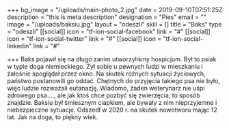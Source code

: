 +++
bg_image = "/uploads/main-photo_2.jpg"
date = 2019-09-10T07:51:25Z
description = "this is meta description"
designation = "Pies"
email = ""
image = "/uploads/baksiu.jpg"
layout = "odeszli"
skill = []
title = "Baks"
type = "odeszli"
[[social]]
icon = "tf-ion-social-facebook"
link = "#"
[[social]]
icon = "tf-ion-social-twitter"
link = "#"
[[social]]
icon = "tf-ion-social-linkedin"
link = "#"

+++
Baks pojawił się na długo zanim utworzyliśmy hospicjum. Był to psiak w typie doga niemieckiego. Żył sobie u pewnych ludzi w mieszkaniu i żałośnie spoglądał przez okno. Na skutek różnych sytuacji życiowych, państwo postanowili go oddać. Chętnych do przyjęcia takiego psa nie było, więc ludzie rozważali eutanazję. Wiadomo, żaden weterynarz nie uśpi zdrowego psa…., ale jak ktoś chce pozbyć się zwierzęcia, to sposób znajdzie. Baksiu był śmiesznym ciapkiem, ale bywały z nim nieprzyjemne i niebezpieczne sytuacje. Odszedł w 2020 r. na skutek nowotworu mając 12 lat. Jak na doga, to piękny wiek.